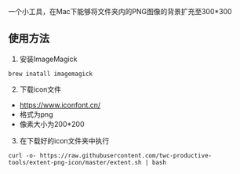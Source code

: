 一个小工具，在Mac下能够将文件夹内的PNG图像的背景扩充至300*300

## 使用方法
1. 安装ImageMagick
```
brew inatall imagemagick
```
2. 下载icon文件
  - https://www.iconfont.cn/ 
  - 格式为png
  - 像素大小为200*200

3. 在下载好的icon文件夹中执行
```
curl -o- https://raw.githubusercontent.com/twc-productive-tools/extent-png-icon/master/extent.sh | bash
```